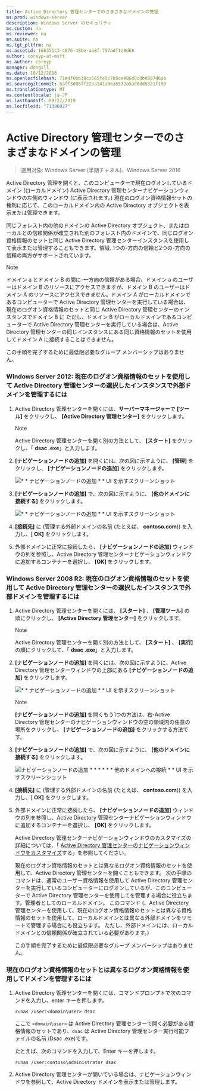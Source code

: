 ```yaml
---
title: Active Directory 管理センターでのさまざまなドメインの管理
ms.prod: windows-server
description: Windows Server のセキュリティ
ms.custom: na
ms.reviewer: na
ms.suite: na
ms.tgt_pltfrm: na
ms.assetid: 166351c3-4076-48be-aa8f-797adf1e9d68
author: coreyp-at-msft
ms.author: coreyp
manager: dongill
ms.date: 10/12/2016
ms.openlocfilehash: 71edf6bb38cc665fe5c780ce986d0c0b8807d6ab
ms.sourcegitcommit: 6aff3d88ff22ea141a6ea6572a5ad8dd6321f199
ms.translationtype: MT
ms.contentlocale: ja-JP
ms.lasthandoff: 09/27/2019
ms.locfileid: "71386927"
---
```

# <a name="manage-different-domains-in-active-directory-administrative-center"></a>Active Directory 管理センターでのさまざまなドメインの管理

>適用対象: Windows Server (半期チャネル)、Windows Server 2016

  Active Directory 管理を開くと、このコンピューターで現在ログオンしているドメイン \(ローカルドメイン\) Active Directory 管理センターナビゲーションウィンドウの左側のウィンドウ \(に表示されます。\) 現在のログオン資格情報セットの権利に応じて、このローカルドメイン内の Active Directory オブジェクトを表示または管理できます。

 同じフォレスト内の他のドメインの Active Directory オブジェクト、またはローカルとの信頼関係が確立された別のフォレスト内のドメインで、同じログオン資格情報のセットと同じ Active Directory 管理センターインスタンスを使用して表示または管理することもできます。領域. 1つの\-方向の信頼と2つの\-方向の信頼の両方がサポートされています。

> [!NOTE]
>  ドメイン a とドメイン B の間に\-一方向の信頼がある場合、ドメイン a のユーザーはドメイン B のリソースにアクセスできますが、ドメイン B のユーザーはドメイン A のリソースにアクセスできません。ドメイン A がローカルドメインであるコンピューターで Active Directory 管理センターを実行している場合は、現在のログオン資格情報のセットと同じ Active Directory 管理センターのインスタンスでドメイン B に ただし、ドメイン B がローカルドメインであるコンピューターで Active Directory 管理センターを実行している場合は、Active Directory 管理センターの同じインスタンスにある同じ資格情報のセットを使用してドメイン A に接続することはできません。

 この手順を完了するために最低限必要なグループ メンバーシップはありません。

### <a name="windows-server-2012-to-manage-a-foreign-domain-in-the-selected-instance-of-active-directory-administrative-center-using-the-current-set-of-logon-credentials"></a>Windows Server 2012: 現在のログオン資格情報のセットを使用して Active Directory 管理センターの選択したインスタンスで外部ドメインを管理するには

1.  Active Directory 管理センターを開くには、**サーバーマネージャー**で **[ツール]** をクリックし、 **[Active Directory 管理センター]** をクリックします。

    > [!NOTE]
    >  Active Directory 管理センターを開く別の方法として、 **[スタート]** をクリックし、「 **dsac .exe**」と入力します。

2.  **[ナビゲーションノードの追加]** を開くには、次の図に示すように、 **[管理]** をクリックし、 **[ナビゲーションノードの追加]** をクリックします。

     ![\* * ナビゲーションノードの追加 * * UI を示すスクリーンショット](media/ADDS_ADACAddNavNode.gif)

3.  **[ナビゲーションノードの追加]** で、次の図に示すように、 **[他のドメインに接続する]** をクリックします。

     ![\* * ナビゲーションノードの追加 * * UI を示すスクリーンショット](media/ADDS_ADACConnectToDomain.gif)

4.  **[接続先]** に \(管理する外部ドメインの名前 (たとえば、 **contoso.com**\)) を入力し、[ **OK]** をクリックします。

5.  外部ドメインに正常に接続したら、 **[ナビゲーションノードの追加]** ウィンドウの列を参照し、Active Directory 管理センターナビゲーションウィンドウに追加するコンテナーを選択し、 **[OK]** をクリックします。

### <a name="windows-server-2008-r2-to-manage-a-foreign-domain-in-the-selected-instance-of-active-directory-administrative-center-using-the-current-set-of-logon-credentials"></a>Windows Server 2008 R2: 現在のログオン資格情報のセットを使用して Active Directory 管理センターの選択したインスタンスで外部ドメインを管理するには

1. Active Directory 管理センターを開くには、 **[スタート]** 、 **[管理ツール]** の順にクリックし、 **[Active Directory 管理センター]** をクリックします。

   > [!NOTE]
   >  Active Directory 管理センターを開く別の方法として、 **[スタート]** 、 **[実行]** の順にクリックして、「 **dsac .exe**」と入力します。

2. **[ナビゲーションノードの追加]** を開くには、次の図に示すように、Active Directory 管理センターウィンドウの上部にある **[ナビゲーションノードの追加]** をクリックします。

    ![\* * ナビゲーションノードの追加 * * UI を示すスクリーンショット](media/click_add_nav_nodes.gif)

   > [!NOTE]
   >  **[ナビゲーションノードの追加]** を開くもう1つの方法は、右\-Active Directory 管理センターのナビゲーションウィンドウの空の領域内の任意の場所をクリックし、 **[ナビゲーションノードの追加]** をクリックする方法です。

3. **[ナビゲーションノードの追加]** で、次の図に示すように、 **[他のドメインに接続する]** をクリックします。

    ![ナビゲーションノードの追加 * * * * * * 他のドメインへの接続 * * UI を示すスクリーンショット](media/add_nav_nodes.gif)

4. **[接続先]** に \(管理する外部ドメインの名前 (たとえば、 **contoso.com**\)) を入力し、[ **OK]** をクリックします。

5. 外部ドメインに正常に接続したら、 **[ナビゲーションノードの追加]** ウィンドウの列を参照し、Active Directory 管理センターナビゲーションウィンドウに追加するコンテナーを選択し、 **[OK]** をクリックします。

   Active Directory 管理センターナビゲーションウィンドウのカスタマイズの詳細については、「 [Active Directory 管理センターのナビゲーションウィンドウをカスタマイズ](customize-the-active-directory-administrative-center-navigation-pane.md)する」を参照してください。

   現在のログオン資格情報のセットとは異なるログオン資格情報のセットを使用して、Active Directory 管理センターを開くこともできます。 次の手順のコマンドは、通常のユーザー資格情報を使用して Active Directory 管理センターを実行しているコンピューターにログオンしているが、このコンピューターで Active Directory 管理センターを使用してを管理する場合に役立ちます。管理者としてのローカルドメイン。 このコマンド \(、Active Directory 管理センターを使用して、現在のログオン資格情報のセットとは異なる資格情報のセットを使用して、ローカルドメインとは異なる外部ドメインをリモートで管理する場合にも役立ちます。 ただし、外部ドメインには、ローカルドメインとの信頼関係が確立されている必要があります。\)

   この手順を完了するために最低限必要なグループ メンバーシップはありません。

### <a name="to-manage-a-domain-using-logon-credentials-that-are-different-from-the-current-set-of-logon-credentials"></a>現在のログオン資格情報のセットとは異なるログオン資格情報を使用してドメインを管理するには

1.  Active Directory 管理センターを開くには、コマンドプロンプトで次のコマンドを入力し、enter キーを押します。

     `runas /user:<domain\user> dsac`

     ここで `<domain\user>` は Active Directory 管理センターで開く必要がある資格情報のセットであり、`dsac` は Active Directory 管理センター実行可能ファイルの名前 \(Dsac .exe\)です。

     たとえば、次のコマンドを入力して、Enter キーを押します。

     `runas /user:contoso\administrator dsac`

2.  Active Directory 管理センターが開いている場合は、ナビゲーションウィンドウを参照して、Active Directory ドメインを表示または管理します。

  

